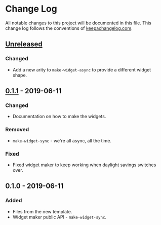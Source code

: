 # Change Log
All notable changes to this project will be documented in this file. This change log follows the conventions of [keepachangelog.com](http://keepachangelog.com/).

## [Unreleased]
### Changed
- Add a new arity to `make-widget-async` to provide a different widget shape.

## [0.1.1] - 2019-06-11
### Changed
- Documentation on how to make the widgets.

### Removed
- `make-widget-sync` - we're all async, all the time.

### Fixed
- Fixed widget maker to keep working when daylight savings switches over.

## 0.1.0 - 2019-06-11
### Added
- Files from the new template.
- Widget maker public API - `make-widget-sync`.

[Unreleased]: https://github.com/your-name/scotia2ledger/compare/0.1.1...HEAD
[0.1.1]: https://github.com/your-name/scotia2ledger/compare/0.1.0...0.1.1
